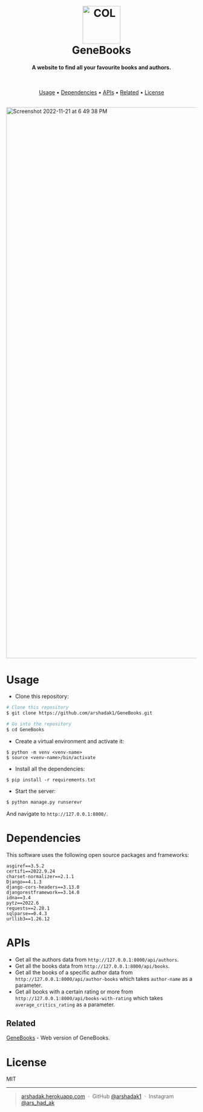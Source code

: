 
<h1 align="center">
  <br>
  <a href="https://projectsarshad.pythonanywhere.com/"><img src="https://user-images.githubusercontent.com/75536974/203064989-8ad6a0e3-4ec5-449c-b549-2ed29f5a3b15.png" alt="COL" width="100"></a>
  <br>
  GeneBooks
  <br>
</h1>

<h4 align="center">A website to find all your favourite books and authors.</h4>

<br>
<p align="center">
  <a href="#usage">Usage</a> •
  <a href="#dependencies">Dependencies</a> •
  <a href="#apis">APIs</a> •
  <a href="#related">Related</a> •
  <a href="#license">License</a>
</p>
<br>
<img width="1459" alt="Screenshot 2022-11-21 at 6 49 38 PM" src="https://user-images.githubusercontent.com/75536974/203065484-2767258f-2d4d-4e53-9c90-db02ab60edb7.png">



# Usage

* Clone this repository:

```bash
# Clone this repository
$ git clone https://github.com/arshadak1/GeneBooks.git

# Go into the repository
$ cd GeneBooks
```
* Create a virtual environment and activate it:
```
$ python -m venv <venv-name>
$ source <venv-name>/bin/activate
```
* Install all the dependencies:

```
$ pip install -r requirements.txt
```
* Start the server:
```bash
$ python manage.py runserevr
```
And navigate to `http://127.0.0.1:8000/`.

# Dependencies

This software uses the following open source packages and frameworks:
```
asgiref==3.5.2
certifi==2022.9.24
charset-normalizer==2.1.1
Django==4.1.3
django-cors-headers==3.13.0
djangorestframework==3.14.0
idna==3.4
pytz==2022.6
requests==2.28.1
sqlparse==0.4.3
urllib3==1.26.12
```

# APIs

* Get all the authors data from `http://127.0.0.1:8000/api/authors`.
* Get all the books data from `http://127.0.0.1:8000/api/books`.
* Get all the books of a specific author data from `http://127.0.0.1:8000/api/author-books` which takes `author-name` as a parameter.
* Get all books with a certain rating or more from `http://127.0.0.1:8000/api/books-with-rating` which takes `average_critics_rating` as a parameter.

## Related

[GeneBooks](https://projectsarshad.pythonanywhere.com/) - Web version of GeneBooks.


# License

MIT

---

> [arshadak.herokuapp.com](https://www.arshadak.herokuapp.com) &nbsp;&middot;&nbsp;
> GitHub [@arshadak1](https://github.com/arshadak1) &nbsp;&middot;&nbsp;
> Instagram [@ars_had_ak](https://instagram.com/ars_had_ak)
